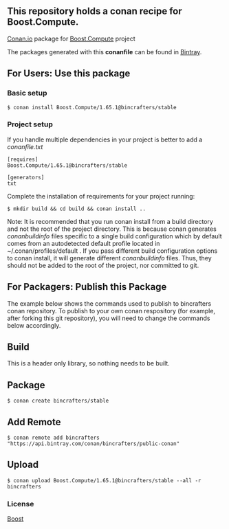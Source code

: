 ## This repository holds a conan recipe for Boost.Compute.

[Conan.io](https://conan.io) package for [Boost.Compute](https://github.com/Boostorg/Compute) project

The packages generated with this **conanfile** can be found in [Bintray](https://bintray.com/bincrafters/public-conan/Boost.Compute%3Abincrafters).

## For Users: Use this package

### Basic setup

    $ conan install Boost.Compute/1.65.1@bincrafters/stable

### Project setup

If you handle multiple dependencies in your project is better to add a *conanfile.txt*

    [requires]
    Boost.Compute/1.65.1@bincrafters/stable

    [generators]
    txt

Complete the installation of requirements for your project running:

    $ mkdir build && cd build && conan install ..
	
Note: It is recommended that you run conan install from a build directory and not the root of the project directory.  This is because conan generates *conanbuildinfo* files specific to a single build configuration which by default comes from an autodetected default profile located in ~/.conan/profiles/default .  If you pass different build configuration options to conan install, it will generate different *conanbuildinfo* files.  Thus, they should not be added to the root of the project, nor committed to git. 

## For Packagers: Publish this Package

The example below shows the commands used to publish to bincrafters conan repository. To publish to your own conan respository (for example, after forking this git repository), you will need to change the commands below accordingly. 

## Build  

This is a header only library, so nothing needs to be built.

## Package 

    $ conan create bincrafters/stable
	
## Add Remote

	$ conan remote add bincrafters "https://api.bintray.com/conan/bincrafters/public-conan"

## Upload

    $ conan upload Boost.Compute/1.65.1@bincrafters/stable --all -r bincrafters

### License
[Boost](www.boost.org/LICENSE_1_0.txt)
